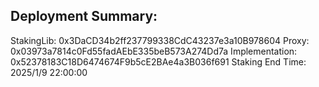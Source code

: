 Deployment Summary:
-------------------
StakingLib: 0x3DaCD34b2ff237799338CdC43237e3a10B978604
Proxy: 0x03973a7814c0Fd55fadAEbE335beB573A274Dd7a
Implementation: 0x52378183C18D6474674F9b5cE2BAe4a3B036f691
Staking End Time: 2025/1/9 22:00:00